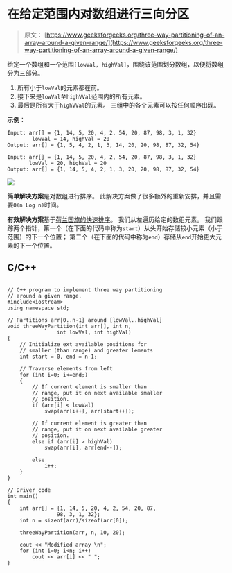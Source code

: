 # 在给定范围内对数组进行三向分区

> 原文： [https://www.geeksforgeeks.org/three-way-partitioning-of-an-array-around-a-given-range/](https://www.geeksforgeeks.org/three-way-partitioning-of-an-array-around-a-given-range/)

给定一个数组和一个范围`[lowVal, highVal]`，围绕该范围划分数组，以便将数组分为三部分。
1.  所有小于`lowVal`的元素都在前。
2.  接下来是`lowVal`至`highVVal`范围内的所有元素。
3.  最后是所有大于`highVVal`的元素。
三组中的各个元素可以按任何顺序出现。

**示例**：

```
Input: arr[] = {1, 14, 5, 20, 4, 2, 54, 20, 87, 98, 3, 1, 32}  
        lowVal = 14, highVal = 20
Output: arr[] = {1, 5, 4, 2, 1, 3, 14, 20, 20, 98, 87, 32, 54}

Input: arr[] = {1, 14, 5, 20, 4, 2, 54, 20, 87, 98, 3, 1, 32}  
       lowVal = 20, highVal = 20       
Output: arr[] = {1, 14, 5, 4, 2, 1, 3, 20, 20, 98, 87, 32, 54} 

```

![](img/880f272932267da219b4546df1821d9e.png)



**简单解决方案**是对数组进行排序。 此解决方案做了很多额外的重新安排，并且需要`O(n Log n)`时间。

**有效解决方案**基于[荷兰国旗的快速排序](https://www.geeksforgeeks.org/3-way-quicksort-dutch-national-flag/)。 我们从左遍历给定的数组元素。 我们跟踪两个指针，第一个（在下面的代码中称为`start`）从头开始存储较小元素（小于范围）的下一个位置； 第二个（在下面的代码中称为`end`）存储从`end`开始更大元素的下一个位置。

## C/C++ 

```

// C++ program to implement three way partitioning 
// around a given range. 
#include<iostream> 
using namespace std; 

// Partitions arr[0..n-1] around [lowVal..highVal] 
void threeWayPartition(int arr[], int n, 
                int lowVal, int highVal) 
{ 
    // Initialize ext available positions for 
    // smaller (than range) and greater lements 
    int start = 0, end = n-1; 

    // Traverse elements from left 
    for (int i=0; i<=end;) 
    { 
        // If current element is smaller than 
        // range, put it on next available smaller 
        // position. 
        if (arr[i] < lowVal) 
            swap(arr[i++], arr[start++]); 

        // If current element is greater than 
        // range, put it on next available greater 
        // position. 
        else if (arr[i] > highVal) 
            swap(arr[i], arr[end--]); 

        else
            i++; 
    } 
} 

// Driver code 
int main() 
{ 
    int arr[] = {1, 14, 5, 20, 4, 2, 54, 20, 87, 
                98, 3, 1, 32}; 
    int n = sizeof(arr)/sizeof(arr[0]); 

    threeWayPartition(arr, n, 10, 20); 

    cout << "Modified array \n"; 
    for (int i=0; i<n; i++) 
        cout << arr[i] << " "; 
} 

```